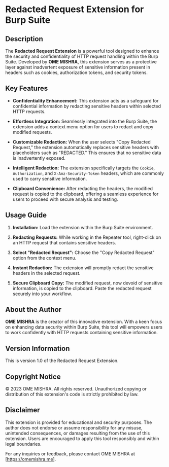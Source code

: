 # Redacted Request Extension for Burp Suite

## Description

The **Redacted Request Extension** is a powerful tool designed to enhance the security and confidentiality of HTTP request handling within the Burp Suite. Developed by **OME MISHRA**, this extension serves as a protective layer against inadvertent exposure of sensitive information present in headers such as cookies, authorization tokens, and security tokens.

## Key Features

- **Confidentiality Enhancement:** This extension acts as a safeguard for confidential information by redacting sensitive headers within selected HTTP requests.
  
- **Effortless Integration:** Seamlessly integrated into the Burp Suite, the extension adds a context menu option for users to redact and copy modified requests.
  
- **Customizable Redaction:** When the user selects "Copy Redacted Request," the extension automatically replaces sensitive headers with placeholders such as "REDACTED." This ensures that no sensitive data is inadvertently exposed.
  
- **Intelligent Redaction:** The extension specifically targets the `Cookie`, `Authorization`, and `X-Amz-Security-Token` headers, which are commonly used to carry sensitive information.
  
- **Clipboard Convenience:** After redacting the headers, the modified request is copied to the clipboard, offering a seamless experience for users to proceed with secure analysis and testing.

## Usage Guide

1. **Installation:** Load the extension within the Burp Suite environment.
  
2. **Redacting Requests:** While working in the Repeater tool, right-click on an HTTP request that contains sensitive headers.
  
3. **Select "Redacted Request":** Choose the "Copy Redacted Request" option from the context menu.
  
4. **Instant Redaction:** The extension will promptly redact the sensitive headers in the selected request.
  
5. **Secure Clipboard Copy:** The modified request, now devoid of sensitive information, is copied to the clipboard. Paste the redacted request securely into your workflow.

## About the Author

**OME MISHRA** is the creator of this innovative extension. With a keen focus on enhancing data security within Burp Suite, this tool will empowers users to work confidently with HTTP requests containing sensitive information.

## Version Information

This is version 1.0 of the Redacted Request Extension.

## Copyright Notice

© 2023 OME MISHRA. All rights reserved. Unauthorized copying or distribution of this extension's code is strictly prohibited by law.

## Disclaimer

This extension is provided for educational and security purposes. The author does not endorse or assume responsibility for any misuse, unintended consequences, or damages resulting from the use of this extension. Users are encouraged to apply this tool responsibly and within legal boundaries.

For any inquiries or feedback, please contact OME MISHRA at [https://omemishra.me].


